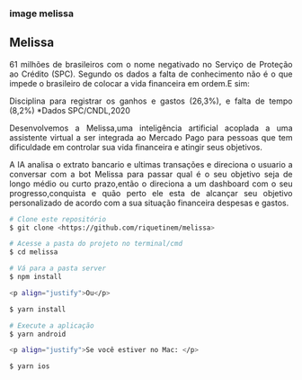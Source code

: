### image melissa

## Melissa

<p align="justify">61 milhões de brasileiros com o nome negativado no Serviço de Proteção ao Crédito (SPC). Segundo os dados a falta de conhecimento não é o que impede o brasileiro de colocar a vida financeira em ordem.E sim:</p>
 <p align="justify">Disciplina para registrar os ganhos e gastos (26,3%), e falta de tempo (8,2%) *Dados SPC/CNDL,2020</p>

<p align="justify"> Desenvolvemos a Melissa,uma inteligência artificial acoplada a uma assistente virtual a ser integrada ao Mercado Pago para pessoas que tem dificuldade em controlar sua vida financeira e atingir seus objetivos.​</p>

<p align="justify"> A IA analisa o extrato bancario e ultimas transações e direciona o usuario a conversar com a bot Melissa para passar qual é o seu objetivo seja de longo médio ou curto prazo,então o direciona a um dashboard com o seu progresso,conquista e quão perto ele esta de alcançar seu objetivo personalizado de acordo com a sua situação financeira despesas e gastos.​ </p>

```bash
# Clone este repositório
$ git clone <https://github.com/riquetinem/melissa>

# Acesse a pasta do projeto no terminal/cmd
$ cd melissa

# Vá para a pasta server
$ npm install

<p align="justify">Ou</p>

$ yarn install

# Execute a aplicação
$ yarn android

<p align="justify">Se você estiver no Mac: </p>

$ yarn ios

```
